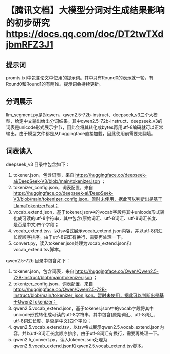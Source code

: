 # 【腾讯文档】大模型分词对生成结果影响的初步研究 https://docs.qq.com/doc/DT2twTXdjbmRFZ3J1

## 提示词
promts.txt中包含论文中使用的提示词。其中只有Round0的表示就一轮，有Round0和Round1的有两轮。提示词会持续更新。


## 分词展示

llm_segment.py是对qwen、qwen2.5-72b-instruct、deepseek_v3三个大模型，给定中文输出给出分词结果。其中qwen2.5-72b-instruct、deepseek_v3的词表是unicode形式展示字节，因此会将其转化成bytes再用utf-8编码就可以正常输出。由于模型文件都是从huggingface直接加载，因此使用前需要先翻墙。

## 词表读入

deepseek_v3 目录中包含如下：
1. tokener.json，包含词表，来自 https://huggingface.co/deepseek-ai/DeepSeek-V3/blob/main/tokenizer.json ；
2. tokenizer_config.json，词表配置，来自 https://huggingface.co/deepseek-ai/DeepSeek-V3/blob/main/tokenizer_config.json。暂时未使用，据此可以判断出是基于LlamaTokenizerFast；
3. vocab_extend.json，基于tokener.json中的vocab字段将其中unicode形式转化成可读的utf-8字符串，其中包含(原始词汇、utf-8词汇、utf-8词汇长度、是否是中文)四个字段；
4. vocab_extend.tsv，以tsv格式展示vocab_extend.json内容，并以utf-8词汇长度顺序排序。由于utf-8词汇有换行，需要再处理一下。
5. convert.py，读入tokener.json处理为vocab_extend.json和 vocab_extend.tsv脚本。


qwen2.5-72b 目录中包含如下：
1. tokener.json，包含词表，来自 https://huggingface.co/Qwen/Qwen2.5-72B-Instruct/blob/main/tokenizer.json ；
2. tokenizer_config.json，词表配置，来自 https://huggingface.co/Qwen/Qwen2.5-72B-Instruct/blob/main/tokenizer_json.json。暂时未使用，据此可以判断出是基于Qwen2Tokenizer；
3. qwen2.5.vocab_extend.json，基于tokener.json中的vocab字段将其中unicode形式转化成可读的utf-8字符串，其中包含(原始词汇、utf-8词汇、utf-8词汇长度、是否是中文)四个字段；
4. qwen2.5.vocab_extend.tsv，以tsv格式展示qwen2.5.vocab_extend.json内容，并以utf-8词汇长度顺序排序。由于utf-8词汇有换行，需要再处理一下。
5. qwen2.5_convert.py，读入tokener.json处理为qwen2.5.vocab_extend.json和 qwen2.5.vocab_extend.tsv脚本。
